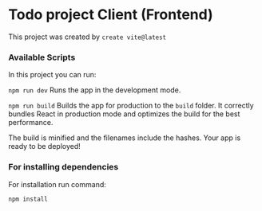 # Todo project Client (Frontend)
This project was created by `create vite@latest`

### Available Scripts
In this project you can run: 

`npm run dev`
Runs the app in the development mode.

`npm run build`
Builds the app for production to the `build` folder.
It correctly bundles React in production mode and optimizes the build for the best performance.

The build is minified and the filenames include the hashes.
Your app is ready to be deployed!

### For installing dependencies 
For installation run command:

`npm install`

